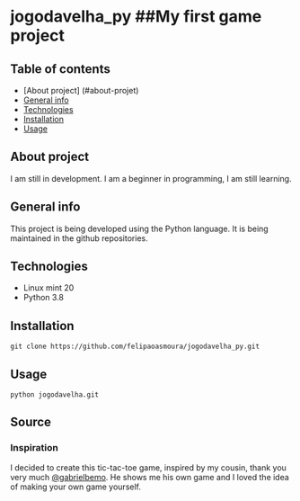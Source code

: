 # jogodavelha_py ##My first game project

## Table of contents
* [About project] (#about-projet)
* [General info](#general-info)
* [Technologies](#technologies)
* [Installation](#installtion)
* [Usage](#usage)

## About project
I am still in development.
I am a beginner in programming, I am still learning.

## General info
This project is being developed using the Python language.
It is being maintained in the github repositories.

## Technologies

* Linux mint 20
* Python 3.8

## Installation
```
git clone https://github.com/felipaoasmoura/jogodavelha_py.git
```

## Usage
```
python jogodavelha.git
```

## Source
### Inspiration
I decided to create this tic-tac-toe game, inspired by my cousin, thank you very much [@gabrielbemo](https://github.com/Gabrielbemo).
He shows me his own game and I loved the idea of making your own game yourself.


